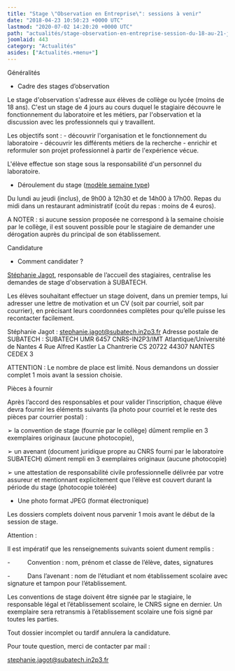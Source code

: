 ```yaml
---
title: "Stage \"Observation en Entreprise\": sessions à venir"
date: "2018-04-23 10:50:23 +0000 UTC"
lastmod: "2020-07-02 14:20:20 +0000 UTC"
path: "actualités/stage-observation-en-entreprise-session-du-18-au-21-juin-2018-classe-de-seconde.fr.md"
joomlaid: 443
category: "Actualités"
asides: ["Actualités.+menu+"]
---
```

Généralités

*   Cadre des stages d’observation

Le stage d'observation s'adresse aux élèves de collège ou lycée (moins de 18 ans). C'est un stage de 4 jours au cours duquel le stagiaire découvre le fonctionnement du laboratoire et les métiers, par l'observation et la discussion avec les professionnels qui y travaillent.

Les objectifs sont : - découvrir l'organisation et le fonctionnement du laboratoire - découvrir les différents métiers de la recherche - enrichir et reformuler son projet professionnel à partir de l'expérience vécue.

L'élève effectue son stage sous la responsabilité d'un personnel du laboratoire.

*   Déroulement du stage ([modèle semaine type](doc/Accueil_des_stages_d_observation.pdf))

Du lundi au jeudi (inclus), de 9h00 à 12h30 et de 14h00 à 17h00. Repas du midi dans un restaurant administratif (coût du repas : moins de 4 euros).

A NOTER : si aucune session proposée ne correspond à la semaine choisie par le collège, il est souvent possible pour le stagiaire de demander une dérogation auprès du principal de son établissement.

Candidature

*   Comment candidater ?

[Stéphanie Jagot](mailto:stephanie.jagot@subatech.in2p3.fr), responsable de l’accueil des stagiaires, centralise les demandes de stage d'observation à SUBATECH.

Les élèves souhaitant effectuer un stage doivent, dans un premier temps, lui adresser une lettre de motivation et un CV (soit par courriel, soit par courrier), en précisant leurs coordonnées complètes pour qu’elle puisse les recontacter facilement.

Stéphanie Jagot : [stephanie.jagot@subatech.in2p3.fr](mailto:stephanie.jagot@subatech.in2p3.fr) Adresse postale de SUBATECH : SUBATECH UMR 6457 CNRS-IN2P3/IMT Atlantique/Université de Nantes 4 Rue Alfred Kastler La Chantrerie CS 20722 44307 NANTES CEDEX 3

ATTENTION : Le nombre de place est limité. Nous demandons un dossier complet 1 mois avant la session choisie.

Pièces à fournir

Après l’accord des responsables et pour valider l’inscription, chaque élève devra fournir les éléments suivants (la photo pour courriel et le reste des pièces par courrier postal) :

➢ la convention de stage (fournie par le collège) dûment remplie en 3 exemplaires originaux (aucune photocopie),

➢ un avenant (document juridique propre au CNRS fourni par le laboratoire SUBATECH) dûment rempli en 3 exemplaires originaux (aucune photocopie)

➢ une attestation de responsabilité civile professionnelle délivrée par votre assureur et mentionnant explicitement que l’élève est couvert durant la période du stage (photocopie tolérée)

*   Une photo format JPEG (format électronique)

Les dossiers complets doivent nous parvenir 1 mois avant le début de la session de stage.

Attention :

Il est impératif que les renseignements suivants soient dument remplis :

\-          Convention : nom, prénom et classe de l’élève, dates, signatures

\-          Dans l’avenant : nom de l’étudiant et nom établissement scolaire avec signature et tampon pour l’établissement.

Les conventions de stage doivent être signée par le stagiaire, le responsable légal et l’établissement scolaire, le CNRS signe en dernier. Un exemplaire sera retransmis à l’établissement scolaire une fois signé par toutes les parties.

Tout dossier incomplet ou tardif annulera la candidature.

Pour toute question, merci de contacter par mail :

[stephanie.jagot@subatech.in2p3.fr](mailto:stephanie.jagot@subatech.in2p3.fr)
